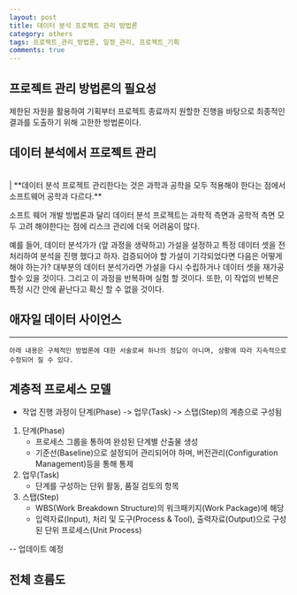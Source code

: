 ```yaml
---
layout: post
title: 데이터 분석 프로젝트 관리 방법론
category: others
tags: 프로젝트_관리_방법론, 일정_관리, 프로젝트_기획
comments: true
---
```


## 프로젝트 관리 방법론의 필요성

제한된 자원을 활용하여 기획부터 프로젝트 종료까지 원할한 진행을 바탕으로 최종적인 결과를 도출하기 위해 고한한 방법론이다. 

## 데이터 분석에서 프로젝트 관리
<br>
| **데이터 분석 프로젝트 관리한다는 것은 과학과 공학을 모두 적용해야 한다는 점에서 소프트웨어 공학과 다르다.**

소프트 웨어 개발 방법론과 달리 데이터 분석 프로젝트는 과학적 측면과 공학적 측면 모두 고려 해야한다는 점에 리스크 관리에 더욱 어려움이 많다.

예를 들어, 데이터 분석가가 (앞 과정을 생략하고) 가설을 설정하고 특정 데이터 셋을 전처리하여 분석을 진행 했다고 하자. 검증되어야 할 가설이 기각되었다면 다음은 어떻게 해야 하는가?
대부분의 데이터 분석가라면 가설을 다시 수립하거나 데이터 셋을 재가공 할수 있을 것이다. 그리고 이 과정을 반복하며 실험 할 것이다. 또한, 이 작업의 반복은 특정 시간 안에 끝난다고 확신 할 수 없을 것이다. 

## 애자일 데이터 사이언스 




---
`아래 내용은 구체적인 방법론에 대한 서술로써 하나의 정답이 아니며, 상황에 따라 지속적으로 수정되어 질 수 있다.`

## 계층적 프로세스 모델
- 작업 진행 과정이 단계(Phase) -> 업무(Task) -> 스탭(Step)의 계층으로 구성됨

1. 단계(Phase)
    - 프로세스 그룹을 통하여 완성된 단계별 산출물 생성
    - 기준선(Baseline)으로 설정되어 관리되어야 하며, 버전관리(Configuration Management)등을 통해 통제
2. 업무(Task)
    - 단계를 구성하는 단위 활동, 품질 검토의 항목
3. 스탭(Step)
    - WBS(Work Breakdown Structure)의 워크패키지(Work Package)에 해당
    - 입력자료(Input), 처리 및 도구(Process & Tool), 출력자료(Output)으로 구성된 단위 프로세스(Unit Process)
    
-- 업데이트 예정
 ## 전체 흐름도

